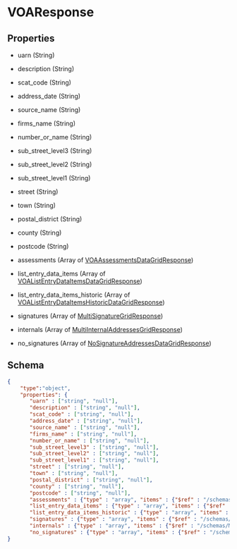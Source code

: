 # VOAResponse
## Properties
- uarn (String)

   
- description (String)

   
- scat_code (String)

   
- address_date (String)

   
- source_name (String)

   
- firms_name (String)

   
- number_or_name (String)

   
- sub_street_level3 (String)

   
- sub_street_level2 (String)

   
- sub_street_level1 (String)

   
- street (String)

   
- town (String)

   
- postal_district (String)

   
- county (String)

   
- postcode (String)

   
- assessments (Array of [VOAAssessmentsDataGridResponse](VOAAssessmentsDataGridResponse.md))

   
- list_entry_data_items (Array of [VOAListEntryDataItemsDataGridResponse](VOAListEntryDataItemsDataGridResponse.md))

   
- list_entry_data_items_historic (Array of [VOAListEntryDataItemsHistoricDataGridResponse](VOAListEntryDataItemsHistoricDataGridResponse.md))

   
- signatures (Array of [MultiSignatureGridResponse](MultiSignatureGridResponse.md))

   
- internals (Array of [MultiInternalAddressesGridResponse](MultiInternalAddressesGridResponse.md))

   
- no_signatures (Array of [NoSignatureAddressesDataGridResponse](NoSignatureAddressesDataGridResponse.md))

   

## Schema
```json
{
    "type":"object",
    "properties": {
       "uarn" : ["string", "null"],
       "description" : ["string", "null"],
       "scat_code" : ["string", "null"],
       "address_date" : ["string", "null"],
       "source_name" : ["string", "null"],
       "firms_name" : ["string", "null"],
       "number_or_name" : ["string", "null"],
       "sub_street_level3" : ["string", "null"],
       "sub_street_level2" : ["string", "null"],
       "sub_street_level1" : ["string", "null"],
       "street" : ["string", "null"],
       "town" : ["string", "null"],
       "postal_district" : ["string", "null"],
       "county" : ["string", "null"],
       "postcode" : ["string", "null"],
       "assessments" : {"type" : "array", "items" : {"$ref" : "/schemas/VOAAssessmentsDataGrid"},
       "list_entry_data_items" : {"type" : "array", "items" : {"$ref" : "/schemas/VOAListEntryDataItemsDataGrid"},
       "list_entry_data_items_historic" : {"type" : "array", "items" : {"$ref" : "/schemas/VOAListEntryDataItemsHistoricDataGrid"},
       "signatures" : {"type" : "array", "items" : {"$ref" : "/schemas/MultiSignatureGrid"},
       "internals" : {"type" : "array", "items" : {"$ref" : "/schemas/MultiInternalAddressesGrid"},
       "no_signatures" : {"type" : "array", "items" : {"$ref" : "/schemas/NoSignatureAddressesDataGrid"}
}
```

